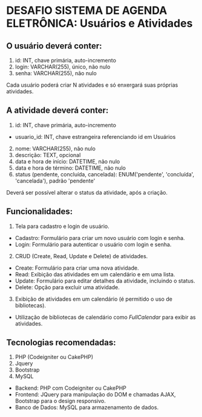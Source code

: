 # DESAFIO SISTEMA DE AGENDA ELETRÔNICA: Usuários e Atividades

## O usuário deverá conter:
1. id: INT, chave primária, auto-incremento
2. login: VARCHAR(255), único, não nulo
3. senha: VARCHAR(255), não nulo

Cada usuário poderá criar N atividades e só enxergará suas próprias atividades.

## A atividade deverá conter:
1. id: INT, chave primária, auto-incremento
- usuario_id: INT, chave estrangeira referenciando id em Usuários
2. nome: VARCHAR(255), não nulo
3. descrição: TEXT, opcional
4. data e hora de início: DATETIME, não nulo
5. data e hora de término: DATETIME, não nulo
6. status (pendente, concluída, cancelada): ENUM('pendente', 'concluída', 'cancelada'), padrão 'pendente'

Deverá ser possível alterar o status da atividade, após a criação.

## Funcionalidades:
1. Tela para cadastro e login de usuário.
- Cadastro: Formulário para criar um novo usuário com login e senha.
- Login: Formulário para autenticar o usuário com login e senha.
2. CRUD (Create, Read, Update e Delete) de atividades.
- Create: Formulário para criar uma nova atividade.
- Read: Exibição das atividades em um calendário e em uma lista.
- Update: Formulário para editar detalhes da atividade, incluindo o status.
- Delete: Opção para excluir uma atividade.
3. Exibição de atividades em um calendário (é permitido o uso de bibliotecas).
- Utilização de bibliotecas de calendário como *FullCalendar* para exibir as atividades.

## Tecnologias recomendadas:

1. PHP (Codeigniter ou CakePHP)
2. Jquery
3. Bootstrap
4. MySQL

- Backend: PHP com Codeigniter ou CakePHP
- Frontend: JQuery para manipulação do DOM e chamadas AJAX, Bootstrap para o design responsivo.
- Banco de Dados: MySQL para armazenamento de dados.